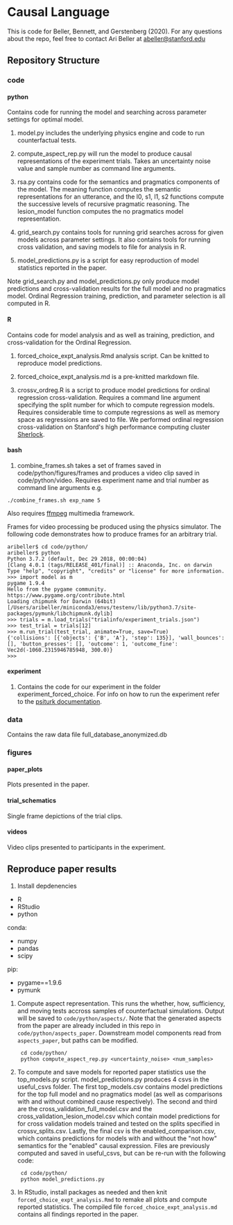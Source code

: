 # Causal Language

This is code for Beller, Bennett, and Gerstenberg (2020). For any questions about the repo, feel free to contact Ari Beller at abeller@stanford.edu

## Repository Structure

### code

#### python

Contains code for running the model and searching across parameter settings for optimal model.

1. model.py includes the underlying physics engine and code to run counterfactual tests.

2. compute_aspect_rep.py will run the model to produce causal representations of the experiment trials. Takes an uncertainty noise value and sample number as command line arguments.

3. rsa.py contains code for the semantics and pragmatics components of the model. The meaning function computes the semantic representations for an utterance, and the l0, s1, l1, s2 functions compute the successive levels of recursive pragmatic reasoning. The lesion_model function computes the no pragmatics model representation.

4. grid_search.py contains tools for running grid searches across for given models across parameter settings. It also contains tools for running cross validation, and saving models to file for analysis in R.

5. model_predictions.py is a script for easy reproduction of model statistics reported in the paper.

Note grid_search.py and model_predictions.py only produce model predictions and cross-validation results for the full model and no pragmatics model. Ordinal Regression training, prediction, and parameter selection is all computed in R.

#### R

Contains code for model analysis and as well as training, prediction, and cross-validation for the Ordinal Regression.

1. forced_choice_expt_analysis.Rmd analysis script. Can be knitted to reproduce model predictions.

2. forced_choice_expt_analysis.md is a pre-knitted markdown file. 

3. crossv_ordreg.R is a script to produce model predictions for ordinal regression cross-validation. Requires a command line argument specifying the split number for which to compute regression models. Requires considerable time to compute regressions as well as memory space as regressions are saved to file. We performed ordinal regression cross-validation on Stanford's high performance computing cluster [Sherlock](https://www.sherlock.stanford.edu/).

#### bash

1. combine_frames.sh takes a set of frames saved in code/python/figures/frames and produces a video clip saved in code/python/video. Requires experiment name and trial number as command line arguments e.g.

`./combine_frames.sh exp_name 5`

Also requires [ffmpeg](https://ffmpeg.org/) multimedia framework.

Frames for video processing be produced using the physics simulator. The following code demonstrates how to produce frames for an arbitrary trial.

	aribeller$ cd code/python/
	aribeller$ python
	Python 3.7.2 (default, Dec 29 2018, 00:00:04) 
	[Clang 4.0.1 (tags/RELEASE_401/final)] :: Anaconda, Inc. on darwin
	Type "help", "copyright", "credits" or "license" for more information.
	>>> import model as m
	pygame 1.9.4
	Hello from the pygame community. https://www.pygame.org/contribute.html
	Loading chipmunk for Darwin (64bit) [/Users/aribeller/miniconda3/envs/testenv/lib/python3.7/site-packages/pymunk/libchipmunk.dylib]
	>>> trials = m.load_trials("trialinfo/experiment_trials.json")
	>>> test_trial = trials[12]
	>>> m.run_trial(test_trial, animate=True, save=True)
	{'collisions': [{'objects': {'B', 'A'}, 'step': 135}], 'wall_bounces': [], 'button_presses': [], 'outcome': 1, 'outcome_fine': Vec2d(-1060.2315946785948, 300.0)}
	>>> 

#### experiment

1. Contains the code for our experiment in the folder experiment_forced_choice. For info on how to run the experiment refer to the [psiturk documentation](https://psiturk.org/).

### data

Contains the raw data file full_database_anonymized.db

### figures

#### paper_plots

Plots presented in the paper.

#### trial_schematics

Single frame depictions of the trial clips.

#### videos

Video clips presented to participants in the experiment.

## Reproduce paper results

1. Install depdenencies

* R
* RStudio
* python

conda:

* numpy
* pandas
* scipy

pip:

* pygame==1.9.6
* pymunk

1. Compute aspect representation. This runs the whether, how, sufficiency, and moving tests accross samples of counterfactual simulations. Output will be saved to `code/python/aspects/`. Note that the generated aspects from the paper are already included in this repo in `code/python/aspects_paper`. Downstream model components read from `aspects_paper`, but paths can be modified. 

        cd code/python/
        python compute_aspect_rep.py <uncertainty_noise> <num_samples>

2. To compute and save models for reported paper statistics use the top_models.py script. model_predictions.py produces 4 csvs in the useful_csvs folder. The first top_models.csv contains model predictions for the top full model and no pragmatics model (as well as comparisons with and without combined cause respectively). The second and third are the cross_validation_full_model.csv and the cross_validation_lesion_model.csv which contain model predictions for for cross validation models trained and tested on the splits specified in crossv_splits.csv. Lastly, the final csv is the enabled_comparison.csv, which contains predictions for models with and without the "not how" semantics for the "enabled" causal expression. Files are previously computed and saved in useful_csvs, but can be re-run with the following code:

        cd code/python/
        python model_predictions.py

3. In RStudio, install packages as needed and then knit `forced_choice_expt_analysis.Rmd` to remake all plots and compute reported statistics. The compiled file `forced_choice_expt_analysis.md` contains all findings reported in the paper.